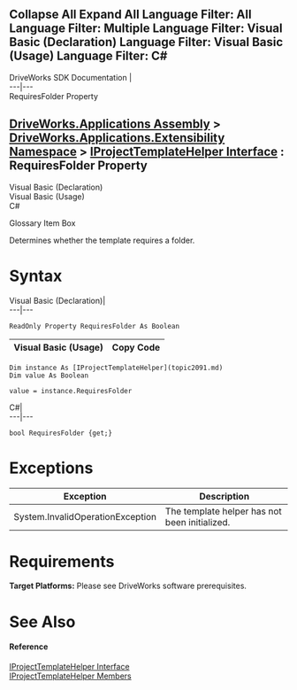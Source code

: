        

 Collapse All Expand All  Language Filter: All  Language Filter: Multiple  Language Filter: Visual Basic (Declaration) Language Filter: Visual Basic (Usage) Language Filter: C#  
---  
DriveWorks SDK Documentation  |   
---|---  
RequiresFolder Property   
  
[DriveWorks.Applications Assembly](topic13.md) > [DriveWorks.Applications.Extensibility Namespace](topic1995.md) > [IProjectTemplateHelper Interface](topic2091.md) : RequiresFolder Property  
---  
  
Visual Basic (Declaration)    
Visual Basic (Usage)    
C# 

Glossary Item Box

Determines whether the template requires a folder. 

# Syntax

Visual Basic (Declaration)|   
---|---  
      
    
    ReadOnly Property RequiresFolder As Boolean  
  
Visual Basic (Usage)| Copy Code  
---|---  
      
    
    Dim instance As [IProjectTemplateHelper](topic2091.md)
    Dim value As Boolean
     
    value = instance.RequiresFolder  
  
C#|   
---|---  
      
    
    bool RequiresFolder {get;}  
  
# Exceptions

Exception| Description  
---|---  
System.InvalidOperationException| The template helper has not been initialized.  
  
# Requirements

**Target Platforms:** Please see DriveWorks software prerequisites.

# See Also

#### Reference

[IProjectTemplateHelper Interface](topic2091.md)   
[IProjectTemplateHelper Members](topic2092.md)


